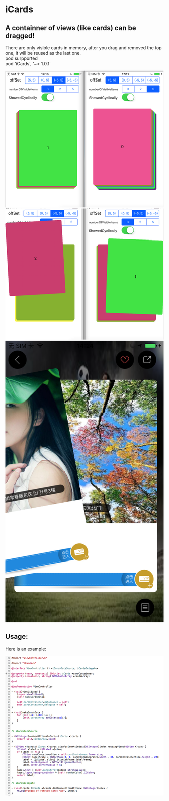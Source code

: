 # iCards
A containner of views (like cards) can be dragged!
---

There are only visible cards in memory, after you drag and removed the top one, it will be reused as the last one.<br>
pod surpported<br>
pod 'iCards', '~> 1.0.1'<br>

![iCards](https://github.com/DingHub/ScreenShots/blob/master/0.png)
![iCards](https://github.com/DingHub/ScreenShots/blob/master/1.png)
![iCards](https://github.com/DingHub/ScreenShots/blob/master/16.png)

Usage:
---
Here is an example:<br>

![iCards](https://github.com/DingHub/ScreenShots/blob/master/2.png)
